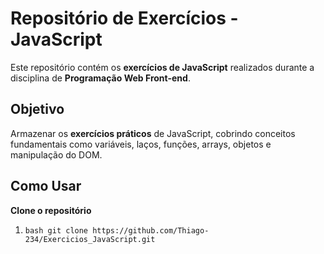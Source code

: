 # Repositório de Exercícios - **JavaScript** 
Este repositório contém os **exercícios de JavaScript** realizados durante a disciplina de **Programação Web Front-end**.
## Objetivo 
Armazenar os **exercícios práticos** de JavaScript, cobrindo conceitos fundamentais como variáveis, laços, funções, arrays, objetos e manipulação do DOM. 
## Como Usar 
**Clone o repositório**
1. ```
   bash git clone https://github.com/Thiago-234/Exercicios_JavaScript.git
